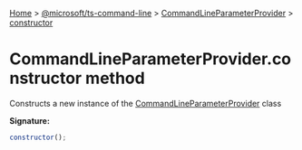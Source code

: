 [Home](./index) &gt; [@microsoft/ts-command-line](./ts-command-line.md) &gt; [CommandLineParameterProvider](./ts-command-line.commandlineparameterprovider.md) &gt; [constructor](./ts-command-line.commandlineparameterprovider.constructor.md)

# CommandLineParameterProvider.constructor method

Constructs a new instance of the [CommandLineParameterProvider](./ts-command-line.commandlineparameterprovider.md) class

**Signature:**
```javascript
constructor();
```
